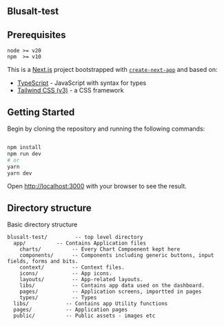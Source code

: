 ## Blusalt-test

## Prerequisites

```
node >= v20
npm  >= v10
```

This is a [Next.js](https://nextjs.org/) project bootstrapped with [`create-next-app`](https://github.com/vercel/next.js/tree/canary/packages/create-next-app) and based on:

- [TypeScript](https://www.typescriptlang.org) - JavaScript with syntax for types
- [Tailwind CSS (v3)](https://tailwindcss.com/docs/installation) - a CSS framework

## Getting Started

Begin by cloning the repository and running the following commands:

```bash

npm install
npm run dev
# or
yarn
yarn dev
```

Open [http://localhost:3000](http://localhost:3000) with your browser to see the result. 

## Directory structure

Basic directory structure

    blusalt-test/         -- top level directory
      app/          -- Contains Application files
        charts/          -- Every Chart Compoenent kept here
        components/      -- Components including generic buttons, input fields, forms and bits.
        context/         -- Context files.
        icons/           -- App icons.
        layouts/         -- App-related layouts.
        libs/            -- Contains app data used on the dashboard.
        pages/           -- Application screens, importted in pages
        types/           -- Types
      libs/            -- Contains app Utility functions
      pages/           -- Application pages
      public/          -- Public assets - images etc
